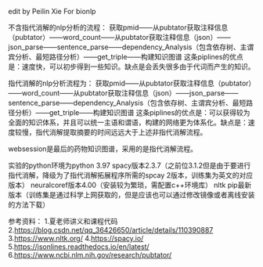 edit by Peilin Xie
For bionlp

不含指代消解的nlp分析的流程：
获取pmid——从pubtator获取注释信息（pubtator）——word_count——从pubtator获取注释信息（json）——json_parse——sentence_parse——dependency_Analysis（包含依存树、主谓宾分析、最短路径分析）——get_triple——构建知识图谱
这条piplines的优点是：速度快，可以初步得到一些知识。缺点是会丢失很多由于代词而产生的知识。

指代消解的nlp分析流程为：
获取pmid——从pubtator获取注释信息（pubtator）——word_count——从pubtator获取注释信息（json）——json_parse——sentence_parse——dependency_Analysis（包含依存树、主谓宾分析、最短路径分析）——get_triple——构建知识图谱
这条piplines的优点是：可以获得较为全面的知识体系，并且可以统一主语和谓语，构建的网络更为体系化。缺点是：速度较慢，指代消解提取摘要的时间远远大于上述非指代消解流程。

websession是最后的药物知识图谱，采用的是指代消解流程。

实验的python环境为python 3.97
spacy版本2.3.7（之前位3.1.2但是由于要进行指代消解，降级为了指代消解拓展程序所需的spcay 2版本，训练集为英文的对应版本）
neuralcoref版本4.00（安装较为繁琐，需配置c++环境库）
nltk pip最新版本（训练集是通过科学上网获取的，但是应该也可以通过修改镜像或者离线安装的方法下载）

参考资料：
1.夏老师讲义和课程代码
2.https://blog.csdn.net/qq_36426650/article/details/110390887
3.https://www.nltk.org/
4.https://spacy.io/
5.https://jsonlines.readthedocs.io/en/latest/
6.https://www.ncbi.nlm.nih.gov/research/pubtator/
